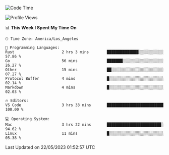 <!--START_SECTION:waka-->
![Code Time](http://img.shields.io/badge/Code%20Time-370%20hrs%2011%20mins-blue)

![Profile Views](http://img.shields.io/badge/Profile%20Views-0-blue)

📊 **This Week I Spent My Time On** 

```text
🕑︎ Time Zone: America/Los_Angeles

💬 Programming Languages: 
Rust                     2 hrs 3 mins        ██████████████░░░░░░░░░░░   57.86 % 
Go                       56 mins             ███████░░░░░░░░░░░░░░░░░░   26.27 % 
Other                    15 mins             ██░░░░░░░░░░░░░░░░░░░░░░░   07.27 % 
Protocol Buffer          4 mins              █░░░░░░░░░░░░░░░░░░░░░░░░   02.14 % 
Markdown                 4 mins              █░░░░░░░░░░░░░░░░░░░░░░░░   02.03 % 

🔥 Editors: 
VS Code                  3 hrs 33 mins       █████████████████████████   100.00 % 

💻 Operating System: 
Mac                      3 hrs 22 mins       ████████████████████████░   94.62 % 
Linux                    11 mins             █░░░░░░░░░░░░░░░░░░░░░░░░   05.38 % 
```


 Last Updated on 22/05/2023 01:52:57 UTC
<!--END_SECTION:waka-->
